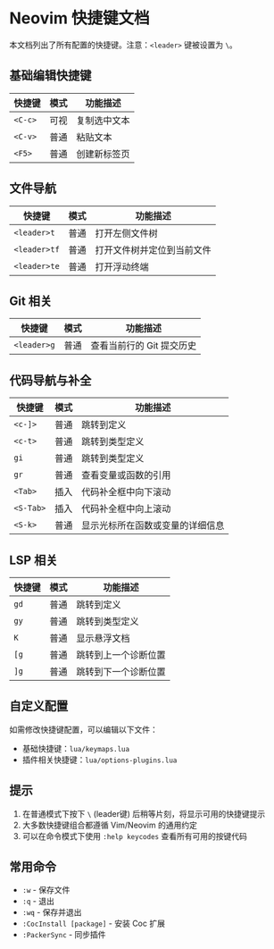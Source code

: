 # Neovim 快捷键文档

本文档列出了所有配置的快捷键。注意：`<leader>` 键被设置为 `\`。

## 基础编辑快捷键

| 快捷键 | 模式 | 功能描述 |
|--------|------|----------|
| `<C-c>` | 可视 | 复制选中文本 |
| `<C-v>` | 普通 | 粘贴文本 |
| `<F5>` | 普通 | 创建新标签页 |

## 文件导航

| 快捷键 | 模式 | 功能描述 |
|--------|------|----------|
| `<leader>t` | 普通 | 打开左侧文件树 |
| `<leader>tf` | 普通 | 打开文件树并定位到当前文件 |
| `<leader>te` | 普通 | 打开浮动终端 |

## Git 相关

| 快捷键 | 模式 | 功能描述 |
|--------|------|----------|
| `<leader>g` | 普通 | 查看当前行的 Git 提交历史 |

## 代码导航与补全

| 快捷键 | 模式 | 功能描述 |
|--------|------|----------|
| `<c-]>` | 普通 | 跳转到定义 |
| `<c-t>` | 普通 | 跳转到类型定义 |
| `gi` | 普通 | 跳转到类型定义 |
| `gr` | 普通 | 查看变量或函数的引用 |
| `<Tab>` | 插入 | 代码补全框中向下滚动 |
| `<S-Tab>` | 插入 | 代码补全框中向上滚动 |
| `<S-k>` | 普通 | 显示光标所在函数或变量的详细信息 |

## LSP 相关

| 快捷键 | 模式 | 功能描述 |
|--------|------|----------|
| `gd` | 普通 | 跳转到定义 |
| `gy` | 普通 | 跳转到类型定义 |
| `K` | 普通 | 显示悬浮文档 |
| `[g` | 普通 | 跳转到上一个诊断位置 |
| `]g` | 普通 | 跳转到下一个诊断位置 |

## 自定义配置

如需修改快捷键配置，可以编辑以下文件：

- 基础快捷键：`lua/keymaps.lua`
- 插件相关快捷键：`lua/options-plugins.lua`

## 提示

1. 在普通模式下按下 `\` (leader键) 后稍等片刻，将显示可用的快捷键提示
2. 大多数快捷键组合都遵循 Vim/Neovim 的通用约定
3. 可以在命令模式下使用 `:help keycodes` 查看所有可用的按键代码

## 常用命令

- `:w` - 保存文件
- `:q` - 退出
- `:wq` - 保存并退出
- `:CocInstall [package]` - 安装 Coc 扩展
- `:PackerSync` - 同步插件
  
